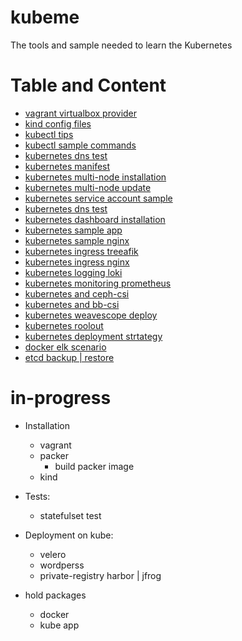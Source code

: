 # kubeme
The tools and sample needed to learn the Kubernetes

# Table and Content
  - [vagrant virtualbox provider](vagrant/vagrant-virtualbox-stage)
  - [kind config files](kind)
  - [kubectl tips](scenario/kubectl-tips.md)
  - [kubectl sample commands](scenario/kubectl-command-sample.md)
  - [kubernetes dns test](scenario/kubernetes-dns-test.md)
  - [kubernetes manifest](manifests/)
  - [kubernetes multi-node installation](multi-node/multi-node-installation.md)
  - [kubernetes multi-node update](multi-node/multi-node-update.md)
  - [kubernetes service account sample](scenario/service-account.md)
  - [kubernetes dns test](scenario/kubernetes-dns-test.md)
  - [kubernetes dashboard installation](scenario/dashboard-installation.md)
  - [kubernetes sample app](scenario/sample-app)
  - [kubernetes sample nginx](scenario/nginx-test)
  - [kubernetes ingress treeafik](scenario/ingress-traefik)
  - [kubernetes ingress nginx](scenario/ingress.md)
  - [kubernetes logging loki](scenario/loki.md)
  - [kubernetes monitoring prometheus](scenario/prometheus.md)
  - [kubernetes and ceph-csi ](storage/ceph-csi.md)
  - [kubernetes and bb-csi](storage/block-bridge-csi.md)
  - [kubernetes weavescope deploy](scenario/weavescope.md)
  - [kubernetes roolout](scenario/rollout-test.md)
  - [kubernetes deployment strtategy](scenario/deployment-strategy.md)
  - [docker elk scenario](scenario/docker/elk-single-node/)
  - [etcd backup | restore](scenario/back-restore-etcd.md)
  
# in-progress
- Installation
    - vagrant
    - packer
        - build packer image
    - kind

- Tests:
    - statefulset test 

- Deployment on kube:
    - velero
    - wordperss
    - private-registry harbor | jfrog

- hold packages
    - docker 
    - kube app